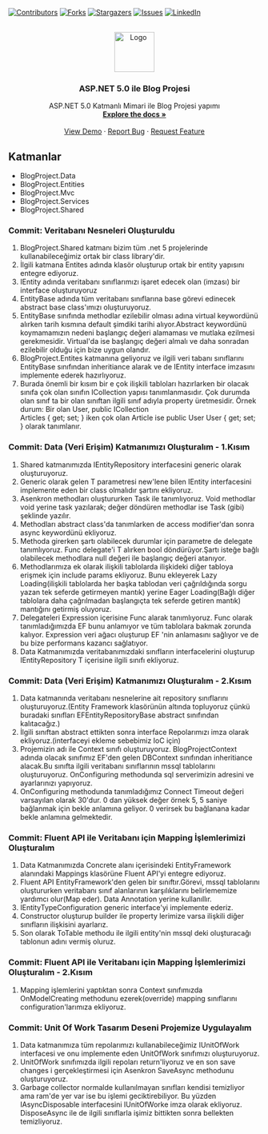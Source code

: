 
[![Contributors][contributors-shield]][contributors-url]
[![Forks][forks-shield]][forks-url]
[![Stargazers][stars-shield]][stars-url]
[![Issues][issues-shield]][issues-url]
[![LinkedIn][linkedin-shield]][linkedin-url]

<!-- PROJECT LOGO -->
<br />
<div align="center">
  <a href="https://github.com/denizduman1/BlogProject">
    <img src="https://www.chip.de/ii/1/2/6/3/5/8/2/8/3/Bild16.gif-4ff4769bc2e78c72.jpg" alt="Logo" width="80" height="80">
  </a>

  <h3 align="center">ASP.NET 5.0 ile Blog Projesi</h3>

  <p align="center">
    ASP.NET 5.0 Katmanlı Mimari ile Blog Projesi yapımı
    <br />
    <a href="https://github.com/denizduman1/BlogProject"><strong>Explore the docs »</strong></a>
    <br />
    <br />
    <a href="https://github.com/denizduman1/BlogProject">View Demo</a>
    ·
    <a href="https://github.com/denizduman1/BlogProject/issues">Report Bug</a>
    ·
    <a href="https://github.com/denizduman1/BlogProject/issues">Request Feature</a>
  </p>
</div>

<!-- Katmanlar -->
## Katmanlar
* BlogProject.Data
* BlogProject.Entities
* BlogProject.Mvc
* BlogProject.Services
* BlogProject.Shared

### Commit: Veritabanı Nesneleri Oluşturuldu
 <ol>
  <li>BlogProject.Shared katmanı bizim tüm .net 5 projelerinde kullanabileceğimiz ortak bir class library'dir.</li>
  <li>İlgili katmana Entites adında klasör oluşturup ortak bir entity yapısını entegre ediyoruz.</li>
  <li>IEntity adında veritabanı sınıflarımızı işaret edecek olan (imzası) bir interface oluşturuyoruz</li>
  <li>EntityBase adında tüm veritabanı sınıflarına base görevi edinecek abstract base class'ımızı oluşturuyoruz.</li>
  <li>EntityBase sınıfında methodlar ezilebilir olması adına virtual keywordünü alırken tarih kısmına default şimdiki tarihi             alıyor.Abstract keywordünü koymamamızın nedeni başlangıç değeri alamaması ve mutlaka ezilmesi gerekmesidir. Virtual'da
      ise başlangıç değeri almalı ve daha sonradan ezilebilir olduğu için bize uygun olandır.</li>
  <li>BlogProject.Entites katmanına geliyoruz ve ilgili veri tabanı sınıflarını EntityBase sınıfından inheritiance alarak ve de
      IEntity interface imzasını implemente ederek hazırlıyoruz.</li>
  <li>Burada önemli bir kısım bir e çok ilişkili tabloları hazırlarken bir olacak sınıfa çok olan sınıfın ICollection
      yapısı tanımlanmasıdır. Çok durumda olan sınıf ta bir olan sınıftan ilgili sınıf adıyla property üretmesidir.
      Örnek durum: Bir olan User, public ICollection<Article> Articles { get; set; } iken çok olan Article ise
      public User User { get; set; } olarak tanımlanır.
  </li>
 </ol>
 
### Commit: Data (Veri Erişim) Katmanımızı Oluşturalım - 1.Kısım
  <ol>
    <li>Shared katmanımızda IEntityRepository interfacesini generic olarak oluşturuyoruz.</li> 
    <li>Generic olarak gelen T parametresi new'lene bilen IEntity interfacesini implemente eden bir class olmalıdır şartını ekliyoruz.</li> 
    <li>Asenkron methodları oluştururken Task ile tanımlıyoruz. Void methodlar void yerine task yazılarak; değer döndüren methodlar ise Task<T> (gibi) şeklinde yazılır.</li> 
    <li>Methodları abstract class'da tanımlarken de access modifier'dan sonra async keywordünü ekliyoruz.</li>  
    <li>Methoda girerken şartı olabilecek durumlar için parametre de delegate tanımlıyoruz. Func delegate'i T alırken bool döndürüyor.Şartı isteğe bağlı olabilecek methodlara
        null değeri ile başlangıç değeri atanıyor.</li>
    <li>Methodlarımıza ek olarak ilişkili tablolarda ilişkideki diğer tabloya erişmek için include params ekliyoruz. Bunu ekleyerek Lazy Loading(ilişkili tablolarda her başka       tablodan veri çağrıldığında sorgu yazan tek seferde getirmeyen mantık) yerine Eager Loading(Bağlı diğer tablolara daha çağrılmadan başlangıçta tek seferde getiren mantık)       mantığını getirmiş oluyoruz.</li>
    <li>Delegateleri Expression içerisine Func alarak tanımlıyoruz. Func olarak tanımladığımızda EF bunu anlamıyor ve tüm tablolara bakmak zorunda kalıyor. Expression
        veri ağacı oluşturup EF 'nin anlamasını sağlıyor ve de bu bize performans kazancı sağlatıyor.</li>
   <li>Data Katmanımızda veritabanımızdaki sınıfların interfacelerini oluşturup IEntityRepository<T> T içerisine ilgili sınıfı ekliyoruz.</li>
  </ol>
  
### Commit: Data (Veri Erişim) Katmanımızı Oluşturalım - 2.Kısım
  
  <ol>
    <li>Data katmanında veritabanı nesnelerine ait repository sınıflarını oluşturuyoruz.(Entity Framework klasörünün altında topluyoruz çünkü buradaki sınıfları            EFEntityRepositoryBase<T> abstract sınıfından kalıtacağız.)</li>
    <li>İlgili sınıftan abstract ettikten sonra interface Repolarımızı imza olarak ekliyoruz.(interfaceyi ekleme sebebimiz IoC için)</li>
    <li>Projemizin adı ile Context sınıfı oluşturuyoruz. BlogProjectContext adında olacak sınıfımız EF'den gelen DBContext sınıfından inheritiance alacak.Bu sınıfta ilgili veritabanı sınıflarının mssql tablolarını oluşturuyoruz. OnConfiguring methodunda sql serverimizin adresini ve ayarlarınızı yapıyoruz.</li>
    <li>OnConfiguring methodunda tanımladığımız Connect Timeout değeri varsayılan olarak 30'dur. 0 dan yüksek değer örnek 5, 5 saniye bağlanmak için bekle anlamına geliyor.
        0 verirsek bu bağlanana kadar bekle anlamına gelmektedir.
    </li>
  </ol>
  
### Commit: Fluent API ile Veritabanı için Mapping İşlemlerimizi Oluşturalım
  
  <ol>
      <li>Data Katmanımızda Concrete alanı içerisindeki EntityFramework alanındaki Mappings klasörüne Fluent API'yi entegre ediyoruz.</li>
      <li>Fluent API EntityFramework'den gelen bir sınıftır.Görevi, mssql tablolarını oluştururken veritabanı sınıf alanlarının         karşılıklarını belirlememize yardımcı olur(Map eder). Data Annotation yerine kullanıllır.</li>  
      <li>IEntityTypeConfiguration<T> generic interface'yi implemente ederiz.</li>  
      <li>Constructor oluşturup builder ile property lerimize varsa ilişkili diğer sınıfların ilişkisini ayarlarız.</li>  
      <li>Son olarak ToTable methodu ile ilgili entity'nin mssql deki oluşturacağı tablonun adını vermiş oluruz.</li>    
  </ol>
  
 ### Commit: Fluent API ile Veritabanı için Mapping İşlemlerimizi Oluşturalım - 2.Kısım
  <ol>
      <li>Mapping işlemlerini yaptıktan sonra Context sınıfımızda OnModelCreating methodunu ezerek(override) mapping sınıflarını configuration'larımıza ekliyoruz.</li>
  </ol>
 
  ### Commit: Unit Of Work Tasarım Deseni Projemize Uygulayalım
  <ol>
      <li>Data katmanımıza tüm repolarımızı kullanabileceğimiz IUnitOfWork interfacesi ve onu implemente eden UnitOfWork sınıfımızı oluşturuyoruz.</li>
      <li>UnitOfWork sınıfımızda ilgili repoları return'liyoruz ve en son save changes i gerçekleştirmesi için Asenkron SaveAsync methodunu oluşturuyoruz.</li>
      <li>Garbage collector normalde kullanılmayan sınıfları kendisi temizliyor ama ram'de yer var ise bu işlemi geciktirebiliyor. Bu yüzden IAsyncDisposable interfacesini IUnitOfWorke imza olarak ekliyoruz. DisposeAsync ile de ilgili sınıflarla işimiz bittikten sonra bellekten temizliyoruz.</li>
  </ol>
 
<!-- MARKDOWN LINKS & IMAGES -->
<!-- https://www.markdownguide.org/basic-syntax/#reference-style-links -->
[contributors-shield]: https://img.shields.io/github/contributors/othneildrew/Best-README-Template.svg?style=for-the-badge
[contributors-url]: https://github.com/denizduman1/BlogProject/graphs/contributors
[forks-shield]: https://img.shields.io/github/forks/othneildrew/Best-README-Template.svg?style=for-the-badge
[forks-url]: https://github.com/denizduman1/BlogProject/network/members
[stars-shield]: https://img.shields.io/github/stars/othneildrew/Best-README-Template.svg?style=for-the-badge
[stars-url]: https://github.com/denizduman1/BlogProject/stargazers
[issues-shield]: https://img.shields.io/github/issues/othneildrew/Best-README-Template.svg?style=for-the-badge
[issues-url]: https://github.com/denizduman1/BlogProject/issues
[linkedin-shield]: https://img.shields.io/badge/-LinkedIn-black.svg?style=for-the-badge&logo=linkedin&colorB=555
[linkedin-url]: https://www.linkedin.com/in/deniz-duman-166a91218
